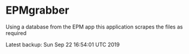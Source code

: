 # EPMgrabber
Using a database from the EPM app this application scrapes the files as required


Latest backup: Sun Sep 22 16:54:01 UTC 2019
